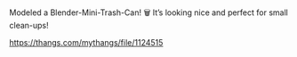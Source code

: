 Modeled a Blender-Mini-Trash-Can! 🗑️ It’s looking nice and perfect for small clean-ups!

https://thangs.com/mythangs/file/1124515
